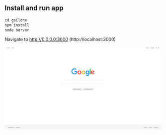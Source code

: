 ## Install and run app

```
cd gsClone
npm install
node server
```

Navigate to http://0.0.0.0:3000 (http://localhost:3000)

![alt text](Google%20clone.png)
